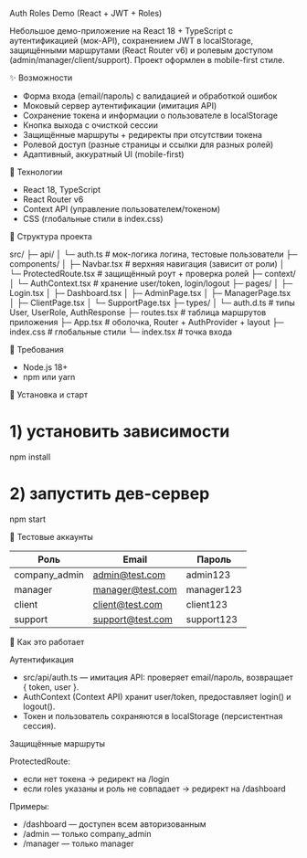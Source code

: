 Auth Roles Demo (React + JWT + Roles)

Небольшое демо-приложение на React 18 + TypeScript с аутентификацией (мок-API), сохранением JWT в localStorage, защищёнными маршрутами (React Router v6) и ролевым доступом (admin/manager/client/support). Проект оформлен в mobile-first стиле.

✨ Возможности

- Форма входа (email/пароль) с валидацией и обработкой ошибок
- Моковый сервер аутентификации (имитация API)
- Сохранение токена и информации о пользователе в localStorage
- Кнопка выхода с очисткой сессии
- Защищённые маршруты + редиректы при отсутствии токена
- Ролевой доступ (разные страницы и ссылки для разных ролей)
- Адаптивный, аккуратный UI (mobile-first)

🧰 Технологии

- React 18, TypeScript
- React Router v6
- Context API (управление пользователем/токеном)
- CSS (глобальные стили в index.css)

📂 Структура проекта

src/
├─ api/
│ └─ auth.ts # мок-логика логина, тестовые пользователи
├─ components/
│ ├─ Navbar.tsx # верхняя навигация (зависит от роли)
│ └─ ProtectedRoute.tsx # защищённый роут + проверка ролей
├─ context/
│ └─ AuthContext.tsx # хранение user/token, login/logout
├─ pages/
│ ├─ Login.tsx
│ ├─ Dashboard.tsx
│ ├─ AdminPage.tsx
│ ├─ ManagerPage.tsx
│ ├─ ClientPage.tsx
│ └─ SupportPage.tsx
├─ types/
│ └─ auth.d.ts # типы User, UserRole, AuthResponse
├─ routes.tsx # таблица маршрутов приложения
├─ App.tsx # оболочка, Router + AuthProvider + layout
├─ index.css # глобальные стили
└─ index.tsx # точка входа

🧭 Требования

- Node.js 18+
- npm или yarn

🚀 Установка и старт

# 1) установить зависимости

npm install

# 2) запустить дев-сервер

npm start

🔑 Тестовые аккаунты

| Роль          | Email                                       | Пароль     |
| ------------- | ------------------------------------------- | ---------- |
| company_admin | [admin@test.com](mailto:admin@test.com)     | admin123   |
| manager       | [manager@test.com](mailto:manager@test.com) | manager123 |
| client        | [client@test.com](mailto:client@test.com)   | client123  |
| support       | [support@test.com](mailto:support@test.com) | support123 |

🧪 Как это работает

Аутентификация

- src/api/auth.ts — имитация API: проверяет email/пароль, возвращает { token, user }.
- AuthContext (Context API) хранит user/token, предоставляет login() и logout().
- Токен и пользователь сохраняются в localStorage (персистентная сессия).

Защищённые маршруты

ProtectedRoute:

- если нет токена → редирект на /login
- если roles указаны и роль не совпадает → редирект на /dashboard

Примеры:

- /dashboard — доступен всем авторизованным
- /admin — только company_admin
- /manager — только manager
